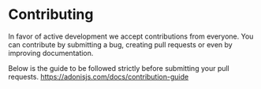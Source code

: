 # Contributing

In favor of active development we accept contributions from everyone. You can contribute by submitting a bug, creating pull requests or even by improving documentation.

Below is the guide to be followed strictly before submitting your pull requests.
https://adonisjs.com/docs/contribution-guide
